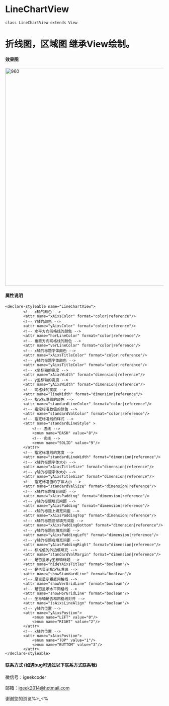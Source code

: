 # LineChartView

	class LineChartView extends View

# 折线图，区域图 继承View绘制。

#### 效果图 
       
<img src="https://github.com/igeek-YZ/LineChartView/blob/master/pics/linechatview.gif" width = "742" height = "693" alt="960" align=center />



#### 属性说明  

	<declare-styleable name="LineChartView">
            <!-- x轴的颜色 -->
            <attr name="xAixsColor" format="color|reference"/>
            <!-- Y轴的颜色 -->
            <attr name="yAixsColor" format="color|reference"/>
            <!-- 水平方向网格线的颜色 -->
            <attr name="horLineColor" format="color|reference"/>
            <!-- 垂直方向网格线的颜色 -->
            <attr name="verLineColor" format="color|reference"/>
            <!-- x轴的标题字体颜色 -->
            <attr name="xAixsTitleColor" format="color|reference"/>
            <!-- y轴的标题字体颜色 -->
            <attr name="yAixsTitleColor" format="color|reference"/>
            <!-- x坐标轴的宽度 -->
            <attr name="xAixsWidth" format="dimension|reference"/>
            <!-- y坐标轴的宽度 -->
            <attr name="yAixsWidth" format="dimension|reference"/>
            <!-- 网格线的宽度 -->
            <attr name="lineWidth" format="dimension|reference"/>
            <!-- 指定标准线的颜色 -->
            <attr name="standardLineColor" format="color|reference"/>
            <!-- 指定标准数值的颜色 -->
            <attr name="standardValColor" format="color|reference"/>
            <!-- 指定标准线的样式 -->
            <attr name="standardLineStyle" >
                <!-- 虚线 -->
                <enum name="DASH" value="8"/>
                <!-- 实线 -->
                <enum name="SOLID" value="9"/>
            </attr>
            <!-- 指定标准线的宽度 -->
            <attr name="standardLineWidth" format="dimension|reference"/>
            <!-- x轴的标题字体大小 -->
            <attr name="xAixsTitleSize" format="dimension|reference"/>
            <!-- y轴的标题字体大小 -->
            <attr name="yAixsTitleSize" format="dimension|reference"/>
            <!-- 指定标准值的字体大小 -->
            <attr name="standardValSize" format="dimension|reference"/>
            <!-- x轴的标题填充间距 -->
            <attr name="xAixsPadding" format="dimension|reference"/>
            <!-- y轴的标题填充间距 -->
            <attr name="yAixsPadding" format="dimension|reference"/>
            <!-- x轴的标题上填充间距 -->
            <attr name="xAixsPaddingTop" format="dimension|reference"/>
            <!-- x轴的标题底部填充间距 -->
            <attr name="xAixsPaddingBottom" format="dimension|reference"/>
            <!-- y轴的标题左填充间距 -->
            <attr name="yAixsPaddingLeft" format="dimension|reference"/>
            <!-- y轴的标题右填充间距 -->
            <attr name="yAixsPaddingRight" format="dimension|reference"/>
            <!-- 标准值的外边框填充 -->
            <attr name="standardValMargin" format="dimension|reference"/>
            <!-- 是否显示y坐标轴标题 -->
            <attr name="hideYAixsTitles" format="boolean"/>
            <!-- 是否显示指定标准线 -->
            <attr name="showStandardLine" format="boolean"/>
            <!-- 是否显示垂直网格线 -->
            <attr name="showVerGridLine" format="boolean"/>
            <!-- 是否显示水平网格线 -->
            <attr name="showHorGridLine" format="boolean"/>
            <!-- 坐标轴是否和网格线对齐 -->
            <attr name="isAixsLineAlign" format="boolean"/>
            <!-- y轴的位置 -->
            <attr name="yAixsPostion">
                <enum name="LEFT" value="0"/>
                <enum name="RIGHT" value="2"/>
            </attr>
            <!-- x轴的位置 -->
            <attr name="xAixsPostion">
                <enum name="TOP" value="1"/>
                <enum name="BUTTOM" value="3"/>
            </attr>
    </declare-styleable>

#### 联系方式 (如遇bug可通过以下联系方式联系我)

微信号：igeekcoder  

邮箱：igeek2014@hotmail.com  

谢谢您的浏览%>_<%




